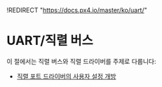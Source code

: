 !REDIRECT "https://docs.px4.io/master/ko/uart/"

# UART/직렬 버스

이 절에서는 직렬 버스와 직렬 드라이버를 주제로 다룹니다:

* [직렬 포트 드라이버의 사용자 설정 개방](../uart/user_configurable_serial_driver.md)